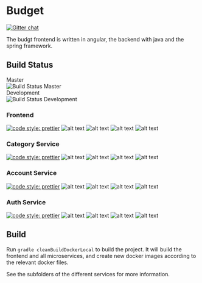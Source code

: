 # Budget
[![Gitter chat](https://badges.gitter.im/gitterHQ/gitter.png)](https://gitter.im/budgt/community)

The budgt frontend is written in angular, the backend with java and the spring framework.

## Build Status

Master  
![Build Status Master](https://jenkins.hfmnn.com/buildStatus/icon?job=budget/master)  
Development  
![Build Status Development](https://jenkins.hfmnn.com/buildStatus/icon?job=budgt/development)

### Frontend

[![code style: prettier](https://img.shields.io/badge/code_style-prettier-ff69b4.svg?style=flat-square)](https://github.com/prettier/prettier) ![alt text](https://sonarcloud.io/api/project_badges/measure?project=budgt-frontend&metric=alert_status "quality gate") ![alt text](https://sonarcloud.io/api/project_badges/measure?project=budgt-frontend&metric=coverage "coverage") ![alt text](https://sonarcloud.io/api/project_badges/measure?project=budgt-frontend&metric=code_smells "code smells") ![alt text](https://sonarcloud.io/api/project_badges/measure?project=budgt-frontend&metric=security_rating "security")

### Category Service

[![code style: prettier](https://img.shields.io/badge/code_style-prettier-ff69b4.svg?style=flat-square)](https://github.com/prettier/prettier) ![alt text](https://sonarcloud.io/api/project_badges/measure?project=budgt-category-service&metric=alert_status "quality gate") ![alt text](https://sonarcloud.io/api/project_badges/measure?project=budgt-category-service&metric=coverage "coverage") ![alt text](https://sonarcloud.io/api/project_badges/measure?project=budgt-category-service&metric=code_smells "code smells") ![alt text](https://sonarcloud.io/api/project_badges/measure?project=budgt-category-service&metric=security_rating "security")

### Account Service
[![code style: prettier](https://img.shields.io/badge/code_style-prettier-ff69b4.svg?style=flat-square)](https://github.com/prettier/prettier) ![alt text](https://sonarcloud.io/api/project_badges/measure?project=budgt-account-service&metric=alert_status 'quality gate') ![alt text](https://sonarcloud.io/api/project_badges/measure?project=budgt-account-service&metric=coverage 'coverage') ![alt text](https://sonarcloud.io/api/project_badges/measure?project=budgt-account-service&metric=code_smells 'code smells') ![alt text](https://sonarcloud.io/api/project_badges/measure?project=budgt-account-service&metric=security_rating 'security')

### Auth Service
[![code style: prettier](https://img.shields.io/badge/code_style-prettier-ff69b4.svg?style=flat-square)](https://github.com/prettier/prettier)
![alt text](https://sonarcloud.io/api/project_badges/measure?project=budgt-auth-service&metric=alert_status 'quality gate') ![alt text](https://sonarcloud.io/api/project_badges/measure?project=budgt-auth-service&metric=coverage 'coverage') ![alt text](https://sonarcloud.io/api/project_badges/measure?project=budgt-auth-service&metric=code_smells 'code smells') ![alt text](https://sonarcloud.io/api/project_badges/measure?project=budgt-auth-service&metric=security_rating 'security')  

## Build

Run `gradle cleanBuildDockerLocal` to build the project. It will build the frontend and all microservices, and create new docker images according to the relevant docker files.

See the subfolders of the different services for more information.
